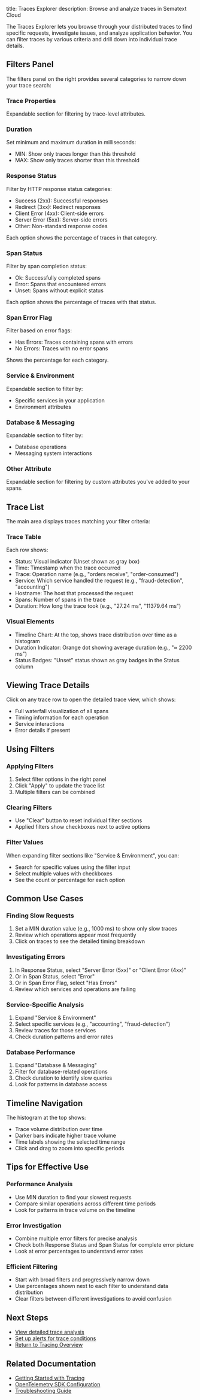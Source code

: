 title: Traces Explorer
description: Browse and analyze traces in Sematext Cloud

The Traces Explorer lets you browse through your distributed traces to find specific requests, investigate issues, and analyze application behavior. You can filter traces by various criteria and drill down into individual trace details.

## Filters Panel

The filters panel on the right provides several categories to narrow down your trace search:

### Trace Properties
Expandable section for filtering by trace-level attributes.

### Duration
Set minimum and maximum duration in milliseconds:

- MIN: Show only traces longer than this threshold
- MAX: Show only traces shorter than this threshold

### Response Status
Filter by HTTP response status categories:

- Success (2xx): Successful responses
- Redirect (3xx): Redirect responses
- Client Error (4xx): Client-side errors
- Server Error (5xx): Server-side errors
- Other: Non-standard response codes

Each option shows the percentage of traces in that category.

### Span Status
Filter by span completion status:

- Ok: Successfully completed spans
- Error: Spans that encountered errors
- Unset: Spans without explicit status

Each option shows the percentage of traces with that status.

### Span Error Flag
Filter based on error flags:

- Has Errors: Traces containing spans with errors
- No Errors: Traces with no error spans

Shows the percentage for each category.

### Service & Environment
Expandable section to filter by:

- Specific services in your application
- Environment attributes

### Database & Messaging
Expandable section to filter by:

- Database operations
- Messaging system interactions

### Other Attribute
Expandable section for filtering by custom attributes you've added to your spans.

## Trace List

The main area displays traces matching your filter criteria:

### Trace Table
Each row shows:

- Status: Visual indicator (Unset shown as gray box)
- Time: Timestamp when the trace occurred
- Trace: Operation name (e.g., "orders receive", "order-consumed")
- Service: Which service handled the request (e.g., "fraud-detection", "accounting")
- Hostname: The host that processed the request
- Spans: Number of spans in the trace
- Duration: How long the trace took (e.g., "27.24 ms", "11379.64 ms")

### Visual Elements
- Timeline Chart: At the top, shows trace distribution over time as a histogram
- Duration Indicator: Orange dot showing average duration (e.g., "≈ 2200 ms")
- Status Badges: "Unset" status shown as gray badges in the Status column

## Viewing Trace Details

Click on any trace row to open the detailed trace view, which shows:

- Full waterfall visualization of all spans
- Timing information for each operation
- Service interactions
- Error details if present

## Using Filters

### Applying Filters
1. Select filter options in the right panel
2. Click "Apply" to update the trace list
3. Multiple filters can be combined

### Clearing Filters
- Use "Clear" button to reset individual filter sections
- Applied filters show checkboxes next to active options

### Filter Values
When expanding filter sections like "Service & Environment", you can:

- Search for specific values using the filter input
- Select multiple values with checkboxes
- See the count or percentage for each option

## Common Use Cases

### Finding Slow Requests
1. Set a MIN duration value (e.g., 1000 ms) to show only slow traces
2. Review which operations appear most frequently
3. Click on traces to see the detailed timing breakdown

### Investigating Errors
1. In Response Status, select "Server Error (5xx)" or "Client Error (4xx)"
2. Or in Span Status, select "Error"
3. Or in Span Error Flag, select "Has Errors"
4. Review which services and operations are failing

### Service-Specific Analysis
1. Expand "Service & Environment"
2. Select specific services (e.g., "accounting", "fraud-detection")
3. Review traces for those services
4. Check duration patterns and error rates

### Database Performance
1. Expand "Database & Messaging"
2. Filter for database-related operations
3. Check duration to identify slow queries
4. Look for patterns in database access

## Timeline Navigation

The histogram at the top shows:

- Trace volume distribution over time
- Darker bars indicate higher trace volume
- Time labels showing the selected time range
- Click and drag to zoom into specific periods

## Tips for Effective Use

### Performance Analysis
- Use MIN duration to find your slowest requests
- Compare similar operations across different time periods
- Look for patterns in trace volume on the timeline

### Error Investigation
- Combine multiple error filters for precise analysis
- Check both Response Status and Span Status for complete error picture
- Look at error percentages to understand error rates

### Efficient Filtering
- Start with broad filters and progressively narrow down
- Use percentages shown next to each filter to understand data distribution
- Clear filters between different investigations to avoid confusion

## Next Steps

- [View detailed trace analysis](/docs/tracing/reports/trace-details/)
- [Set up alerts for trace conditions](/docs/tracing/alerts/creating-alerts/)
- [Return to Tracing Overview](/docs/tracing/reports/overview/)

## Related Documentation

- [Getting Started with Tracing](/docs/tracing/getting-started/)
- [OpenTelemetry SDK Configuration](/docs/tracing/sdks/)
- [Troubleshooting Guide](/docs/tracing/troubleshooting/)